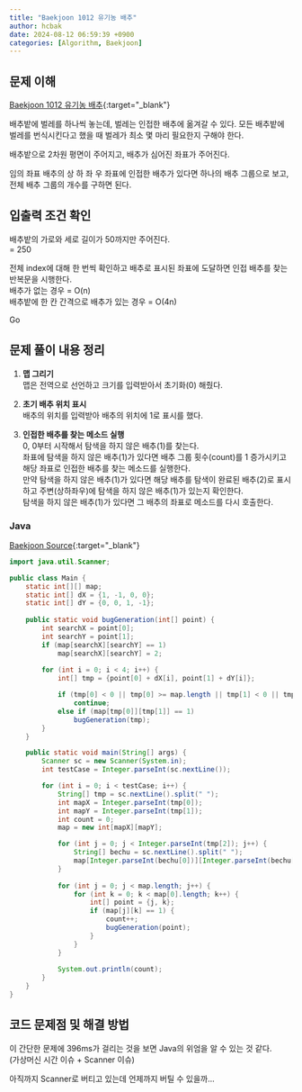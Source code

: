 ```yaml
---
title: "Baekjoon 1012 유기농 배추"
author: hcbak
date: 2024-08-12 06:59:39 +0900
categories: [Algorithm, Baekjoon]
---
```


## 문제 이해
[Baekjoon 1012 유기농 배추](https://www.acmicpc.net/problem/1012){:target="_blank"}

배추밭에 벌레를 하나씩 놓는데, 벌레는 인접한 배추에 옮겨갈 수 있다. 모든 배추밭에 벌레를 번식시킨다고 했을 때 벌레가 최소 몇 마리 필요한지 구해야 한다.

배추밭으로 2차원 평면이 주어지고, 배추가 심어진 좌표가 주어진다.

임의 좌표 배추의 상 하 좌 우 좌표에 인접한 배추가 있다면 하나의 배추 그룹으로 보고, 전체 배추 그룹의 개수를 구하면 된다.

## 입출력 조건 확인
배추밭의 가로와 세로 길이가 50까지만 주어진다.  
= 250

전체 index에 대해 한 번씩 확인하고 배추로 표시된 좌표에 도달하면 인접 배추를 찾는 반복문을 시행한다.  
배추가 없는 경우 = O(n)  
배추밭에 한 칸 간격으로 배추가 있는 경우 = O(4n)

Go

## 문제 풀이 내용 정리
1. **맵 그리기**  
맵은 전역으로 선언하고 크기를 입력받아서 초기화(0) 해줬다.

2. **초기 배추 위치 표시**  
배추의 위치를 입력받아 배추의 위치에 1로 표시를 했다.

3. **인접한 배추를 찾는 메소드 실행**  
0, 0부터 시작해서 탐색을 하지 않은 배추(1)를 찾는다.  
좌표에 탐색을 하지 않은 배추(1)가 있다면 배추 그룹 횟수(count)를 1 증가시키고 해당 좌표로 인접한 배추를 찾는 메소드를 실행한다.  
만약 탐색을 하지 않은 배추(1)가 있다면 해당 배추를 탐색이 완료된 배추(2)로 표시하고 주변(상하좌우)에 탐색을 하지 않은 배추(1)가 있는지 확인한다.  
탐색을 하지 않은 배추(1)가 있다면 그 배추의 좌표로 메소드를 다시 호출한다.

### Java
[Baekjoon Source](http://boj.kr/9c2faa8df1ce4a5b9e31eb2909fc0b02){:target="_blank"}
```java
import java.util.Scanner;

public class Main {
    static int[][] map;
    static int[] dX = {1, -1, 0, 0};
    static int[] dY = {0, 0, 1, -1};
    
    public static void bugGeneration(int[] point) {
        int searchX = point[0];
        int searchY = point[1];
        if (map[searchX][searchY] == 1)
            map[searchX][searchY] = 2;
        
        for (int i = 0; i < 4; i++) {
            int[] tmp = {point[0] + dX[i], point[1] + dY[i]};

            if (tmp[0] < 0 || tmp[0] >= map.length || tmp[1] < 0 || tmp[1] >= map[0].length)
                continue;
            else if (map[tmp[0]][tmp[1]] == 1)
                bugGeneration(tmp);
        }
    }

    public static void main(String[] args) {
        Scanner sc = new Scanner(System.in);
        int testCase = Integer.parseInt(sc.nextLine());

        for (int i = 0; i < testCase; i++) {
            String[] tmp = sc.nextLine().split(" ");
            int mapX = Integer.parseInt(tmp[0]);
            int mapY = Integer.parseInt(tmp[1]);
            int count = 0;
            map = new int[mapX][mapY];

            for (int j = 0; j < Integer.parseInt(tmp[2]); j++) {
                String[] bechu = sc.nextLine().split(" ");
                map[Integer.parseInt(bechu[0])][Integer.parseInt(bechu[1])] = 1;
            }
            
            for (int j = 0; j < map.length; j++) {
                for (int k = 0; k < map[0].length; k++) {
                    int[] point = {j, k};
                    if (map[j][k] == 1) {
                        count++;
                        bugGeneration(point);
                    }
                }
            }
            
            System.out.println(count);   
        }
    }
}
```

## 코드 문제점 및 해결 방법
이 간단한 문제에 396ms가 걸리는 것을 보면 Java의 위엄을 알 수 있는 것 같다.  
(가상머신 시간 이슈 + Scanner 이슈)

아직까지 Scanner로 버티고 있는데 언제까지 버틸 수 있을까...
